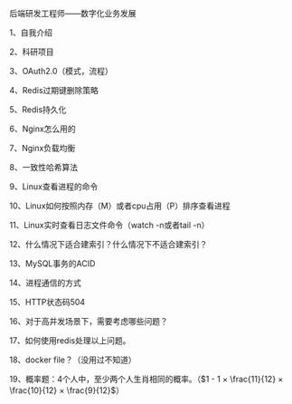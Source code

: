 后端研发工程师——数字化业务发展

1、自我介绍

2、科研项目

3、OAuth2.0（模式，流程）

4、Redis过期键删除策略

5、Redis持久化

6、Nginx怎么用的

7、Nginx负载均衡

8、一致性哈希算法

9、Linux查看进程的命令

10、Linux如何按照内存（M）或者cpu占用（P）排序查看进程

11、Linux实时查看日志文件命令（watch -n或者tail -n）

12、什么情况下适合建索引？什么情况下不适合建索引？

13、MySQL事务的ACID

14、进程通信的方式

15、HTTP状态码504

16、对于高并发场景下，需要考虑哪些问题？

17、如何使用redis处理以上问题。

18、docker file？（没用过不知道）

19、概率题：4个人中，至少两个人生肖相同的概率。（$1 - 1 × \frac{11}{12} × \frac{10}{12} × \frac{9}{12}$）

